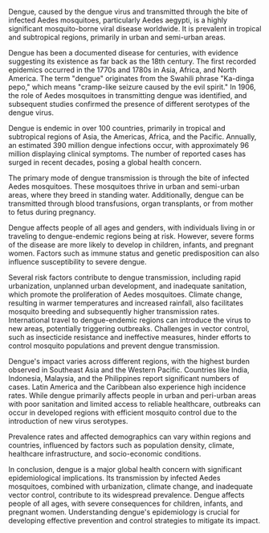 Dengue, caused by the dengue virus and transmitted through the bite of infected Aedes mosquitoes, particularly Aedes aegypti, is a highly significant mosquito-borne viral disease worldwide. It is prevalent in tropical and subtropical regions, primarily in urban and semi-urban areas.

Dengue has been a documented disease for centuries, with evidence suggesting its existence as far back as the 18th century. The first recorded epidemics occurred in the 1770s and 1780s in Asia, Africa, and North America. The term "dengue" originates from the Swahili phrase "Ka-dinga pepo," which means "cramp-like seizure caused by the evil spirit." In 1906, the role of Aedes mosquitoes in transmitting dengue was identified, and subsequent studies confirmed the presence of different serotypes of the dengue virus.

Dengue is endemic in over 100 countries, primarily in tropical and subtropical regions of Asia, the Americas, Africa, and the Pacific. Annually, an estimated 390 million dengue infections occur, with approximately 96 million displaying clinical symptoms. The number of reported cases has surged in recent decades, posing a global health concern.

The primary mode of dengue transmission is through the bite of infected Aedes mosquitoes. These mosquitoes thrive in urban and semi-urban areas, where they breed in standing water. Additionally, dengue can be transmitted through blood transfusions, organ transplants, or from mother to fetus during pregnancy.

Dengue affects people of all ages and genders, with individuals living in or traveling to dengue-endemic regions being at risk. However, severe forms of the disease are more likely to develop in children, infants, and pregnant women. Factors such as immune status and genetic predisposition can also influence susceptibility to severe dengue.

Several risk factors contribute to dengue transmission, including rapid urbanization, unplanned urban development, and inadequate sanitation, which promote the proliferation of Aedes mosquitoes. Climate change, resulting in warmer temperatures and increased rainfall, also facilitates mosquito breeding and subsequently higher transmission rates. International travel to dengue-endemic regions can introduce the virus to new areas, potentially triggering outbreaks. Challenges in vector control, such as insecticide resistance and ineffective measures, hinder efforts to control mosquito populations and prevent dengue transmission.

Dengue's impact varies across different regions, with the highest burden observed in Southeast Asia and the Western Pacific. Countries like India, Indonesia, Malaysia, and the Philippines report significant numbers of cases. Latin America and the Caribbean also experience high incidence rates. While dengue primarily affects people in urban and peri-urban areas with poor sanitation and limited access to reliable healthcare, outbreaks can occur in developed regions with efficient mosquito control due to the introduction of new virus serotypes.

Prevalence rates and affected demographics can vary within regions and countries, influenced by factors such as population density, climate, healthcare infrastructure, and socio-economic conditions.

In conclusion, dengue is a major global health concern with significant epidemiological implications. Its transmission by infected Aedes mosquitoes, combined with urbanization, climate change, and inadequate vector control, contribute to its widespread prevalence. Dengue affects people of all ages, with severe consequences for children, infants, and pregnant women. Understanding dengue's epidemiology is crucial for developing effective prevention and control strategies to mitigate its impact.